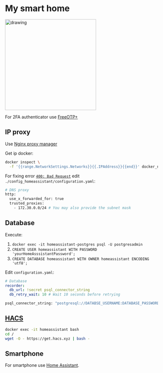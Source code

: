# My smart home
<img src="https://www.home-assistant.io/images/blog/2023-09-ha10/home-assistant-logo-new.png" alt="drawing" width="300"/>

For 2FA authenticator use [FreeOTP+](https://f-droid.org/ru/packages/org.liberty.android.freeotpplus/)
## IP proxy
Use [Nginx proxy manager](https://github.com/VolokzhaninVadim/npm)

Get ip docker:
```bash
docker inspect \
  -f '{{range.NetworkSettings.Networks}}{{.IPAddress}}{{end}}' docker_name_or_id
```
For fixing error [`400: Bad Request`](https://github.com/hassio-addons/addon-nginx-proxy-manager/issues/369) edit `./config_homeassistant/configuration.yaml`:
```bash
# DNS proxy
http:
  use_x_forwarded_for: true
  trusted_proxies:
    - 172.30.0.0/24 # You may also provide the subnet mask
```

## Database
Execute:
1. `docker exec -it homeassistant-postgres psql -U postgresadmin`
1. `CREATE USER homeassistant WITH PASSWORD 'yourHomeAsssistantPassword';`
1. `CREATE DATABASE homeassistant WITH OWNER homeassistant ENCODING 'utf8';`

Edit `configuration.yaml`:
```yaml
# Database
recorder:
  db_url: !secret psql_connector_string
  db_retry_wait: 10 # Wait 10 seconds before retrying
```
```bash
psql_connector_string: "postgresql://DATABSE_USERNAME:DATABASE_PASSWORD@DNSNAME_OR_IP_OF_POSTGRES_SERVER/DATABASE_NAME"
```

## [HACS](https://hacs.xyz/docs/setup/download/)
```bash
docker exec -it homeassistant bash
cd /
wget -O - https://get.hacs.xyz | bash -
```

## Smartphone
For smartphone use [Home Assistant](https://f-droid.org/packages/io.homeassistant.companion.android.minimal/).
